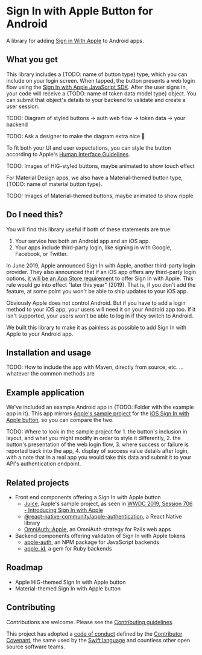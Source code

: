 # Sign In with Apple Button for Android

A library for adding [Sign in With Apple](https://developer.apple.com/sign-in-with-apple/) to Android apps.

## What you get

This library includes a {TODO: name of button type} type, which you can include on your login screen. When tapped, the button presents a web login flow using the [Sign In with Apple JavaScript SDK](https://developer.apple.com/documentation/signinwithapplejs). After the user signs in, your code will receive a {TODO: name of token data model type} object. You can submit that object's details to your backend to validate and create a user session.

TODO: Diagram of styled buttons -> auth web flow -> token data -> your backend

TODO: Ask a designer to make the diagram extra nice 🙏

To fit both your UI and user expectations, you can style the button according to Apple's [Human Interface Guidelines](https://developer.apple.com/design/human-interface-guidelines/sign-in-with-apple/overview/).

TODO: Images of HIG-styled buttons, maybe animated to show touch effect

For Material Design apps, we also have a Material-themed button type, {TODO: name of material button type}.

TODO: Images of Material-themed buttons, maybe animated to show ripple

## Do I need this?

You will find this library useful if both of these statements are true:

1. Your service has both an Android app and an iOS app.
2. Your apps include third-party login, like signing in with Google, Facebook, or Twitter.

In June 2019, Apple announced Sign In with Apple, another third-party login provider. They also announced that if an iOS app offers any third-party login options, [it will be an App Store requirement](https://developer.apple.com/news/?id=06032019j) to offer Sign In with Apple. This rule would go into effect "later this year" (2019). That is, if you don't add the feature, at some point you won't be able to ship updates to your iOS app.

Obviously Apple does not control Android. But if you have to add a login method to your iOS app, your users will need it on your Android app too. If it isn't supported, your users won't be able to log in if they switch to Android.

We built this library to make it as painless as possible to add Sign In with Apple to your Android app.

## Installation and usage

TODO: How to include the app with Maven, directly from source, etc. … whatever the common methods are

## Example application

We've included an example Android app in {TODO: Folder with the example app in it}. This app mirrors [Apple's sample project](https://developer.apple.com/documentation/authenticationservices/adding_the_sign_in_with_apple_flow_to_your_app) for the [iOS Sign In with Apple button](https://developer.apple.com/documentation/authenticationservices/asauthorizationappleidbutton), so you can compare the two.

TODO: Where to look in the sample project for 1. the button's inclusion in layout, and what you might modify in order to style it differently, 2. the button's presentation of the web login flow, 3. where success or failure is reported back into the app, 4. display of success value details after login, with a note that in a real app you would take this data and submit it to your API's authentication endpoint.

## Related projects

- Front end components offering a Sign In with Apple button
    - [Juice](https://developer.apple.com/documentation/authenticationservices/adding_the_sign_in_with_apple_flow_to_your_app), Apple's sample project, as seen in [WWDC 2019, Session 706 - Introducing Sign In with Apple](https://developer.apple.com/videos/play/wwdc19/706/)
    - [@react-native-community/apple-authentication](https://github.com/react-native-community/apple-authentication), a React Native library
    - [OmniAuth::Apple](https://github.com/nhosoya/omniauth-apple), an OmniAuth strategy for Rails web apps
- Backend components offering validaton of Sign In with Apple tokens
    - [apple-auth](https://github.com/ananay/apple-auth), an NPM package for JavaScript backends
    - [apple_id](https://github.com/nov/apple_id), a gem for Ruby backends

## Roadmap

- Apple HIG-themed Sign In with Apple button
- Material-themed Sign In with Apple button

## Contributing

Contributions are welcome. Please see the [Contributing guidelines](CONTRIBUTING.md).

This project has adopted a [code of conduct](CODE_OF_CONDUCT.md) defined by the [Contributor Covenant](http://contributor-covenant.org), the same used by the [Swift language](https://swift.org) and countless other open source software teams.
